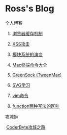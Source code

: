 # Ross's Blog
个人博客

1. [浏览器缓存机制](https://github.com/wenbingyan/Blog/issues/1)

2. [XSS攻击](https://github.com/wenbingyan/Blog/issues/2)

3. [模块系统的演变](https://github.com/wenbingyan/Blog/issues/3)

4. [Mac终端命令大全](https://github.com/wenbingyan/Blog/issues/4)

5. [GreenSock (TweenMax)](https://github.com/wenbingyan/Blog/issues/5)

6. [SVG学习](https://github.com/wenbingyan/Blog/issues/6)

7. [vim命令](https://github.com/wenbingyan/Blog/issues/7)

8. [function两种写法的区别](https://github.com/wenbingyan/Blog/issues/20)

攻城狮

  [CoderByte攻城之路](https://github.com/wenbingyan/Blog/issues/8)
